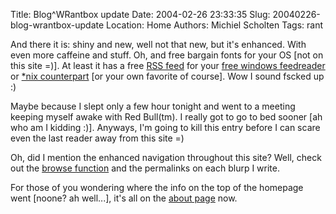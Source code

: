 Title: Blog^WRantbox update
Date: 2004-02-26 23:33:35
Slug: 20040226-blog-wrantbox-update
Location: Home
Authors: Michiel Scholten
Tags: rant

<p>And there it is: shiny and new, well not that new, but it's enhanced. With even more caffeine and stuff. Oh, and free bargain fonts for your OS [not on this site =)]. At least it has a free <a href="blog.rdf">RSS feed</a> for your <a href="http://www.feedreader.com">free windows feedreader</a> or <a href="http://www.nongnu.org/straw/">*nix counterpart</a> [or your own favorite of course]. Wow I sound fscked up :)</p>
<p>Maybe because I slept only a few hour tonight and went to a meeting keeping myself awake with Red Bull(tm). I really got to go to bed sooner [ah who am I kidding :)]. Anyways, I'm going to kill this entry before I can scare even the last reader away from this site =)</p>
<p>Oh, did I mention the enhanced navigation throughout this site? Well, check out the <a href="index.php?page=browse">browse function</a> and the permalinks on each blurp I write.</p>
<p>For those of you wondering where the info on the top of the homepage went [noone? ah well...], it's all on the <a href="about.php">about page</a> now.</p>